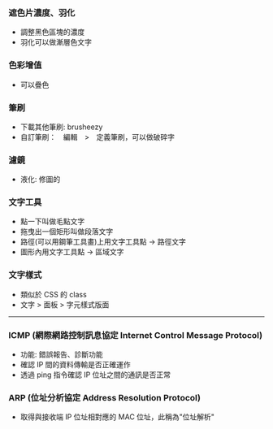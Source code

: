 ### 遮色片濃度、羽化

- 調整黑色區塊的濃度
- 羽化可以做漸層色文字

### 色彩增值

- 可以疊色

### 筆刷

- 下載其他筆刷: brusheezy
- 自訂筆刷：　編輯　>　定義筆刷，可以做破碎字

### 濾鏡

- 液化: 修圖的

### 文字工具

- 點一下叫做毛點文字
- 拖曳出一個矩形叫做段落文字
- 路徑(可以用鋼筆工具畫)上用文字工具點 -> 路徑文字
- 圖形內用文字工具點 -> 區域文字

### 文字樣式

- 類似於 CSS 的 class
- 文字 > 面板 > 字元樣式版面

---

### ICMP (網際網路控制訊息協定 Internet Control Message Protocol)

- 功能: 錯誤報告、診斷功能
- 確認 IP 間的資料傳輸是否正確運作
- 透過 ping 指令確認 IP 位址之間的通訊是否正常

### ARP (位址分析協定 Address Resolution Protocol)

- 取得與接收端 IP 位址相對應的 MAC 位址，此稱為"位址解析"
